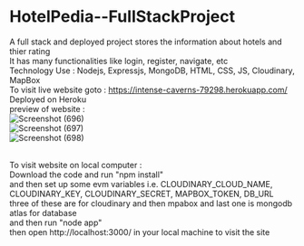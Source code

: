# HotelPedia--FullStackProject
A full stack and deployed project stores the information about hotels and thier rating<br>
It has many functionalities like login, register, navigate, etc <br>
Technology Use : Nodejs, Expressjs, MongoDB, HTML, CSS, JS, Cloudinary, MapBox
<br>
To visit live website goto : https://intense-caverns-79298.herokuapp.com/ Deployed on Heroku
<br>
preview of website : <br>
![Screenshot (696)](https://user-images.githubusercontent.com/86537681/174194400-f51e598f-fe71-4195-baa0-7b8575b5d5bb.png) <br>
![Screenshot (697)](https://user-images.githubusercontent.com/86537681/174194405-b9c7ca7c-d146-45c7-9ea9-c768cf084803.png) <br>
![Screenshot (698)](https://user-images.githubusercontent.com/86537681/174194408-5c86d127-d168-46c3-8b7f-1f1fd5ed82b6.png) <br>

<br>
To visit website on local computer : 
<br>
Download the code and run "npm install"
<br>
and then set up some evm variables i.e. CLOUDINARY_CLOUD_NAME, CLOUDINARY_KEY, CLOUDINARY_SECRET, MAPBOX_TOKEN, DB_URL
<br>
three of these are for cloudinary and then mpabox and last one is mongodb atlas for database
<br>
and then run "node app"
<br>
then open http://localhost:3000/ in your local machine to visit the site
<br>
